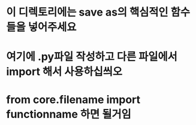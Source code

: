 # 이 디렉토리에는 save as의 핵심적인 함수들을 넣어주세요
# 여기에 .py파일 작성하고 다른 파일에서 import 해서 사용하십씌오
# from core.filename import functionname 하면 될거임